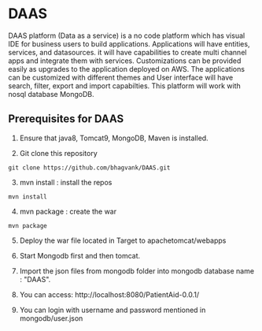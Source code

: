 # DAAS

 DAAS platform (Data as a service) is a no code platform which has visual IDE for business users to build applications. Applications will have entities, services, and datasources. it will have capabilities to create multi channel apps and integrate them with services. Customizations can be provided easily as upgrades to the application deployed on AWS.  The applications can be customized with different themes and User interface will have search, filter, export and import capabilties. This platform will work with nosql database MongoDB.

## Prerequisites for DAAS

1. Ensure that  java8, Tomcat9, MongoDB, Maven is installed.
  
  
2. Git clone this repository
```
git clone https://github.com/bhagvank/DAAS.git

```
3. mvn install : install the repos
```
mvn install
```

4. mvn package : create the war
```
mvn package
```
5. Deploy the war file located in Target to apachetomcat/webapps

6. Start Mongodb first and then tomcat. 

7. Import the json files from mongodb folder into mongodb database name : "DAAS".

8. You can access: http://localhost:8080/PatientAid-0.0.1/

9. You can login with username  and password mentioned in mongodb/user.json



